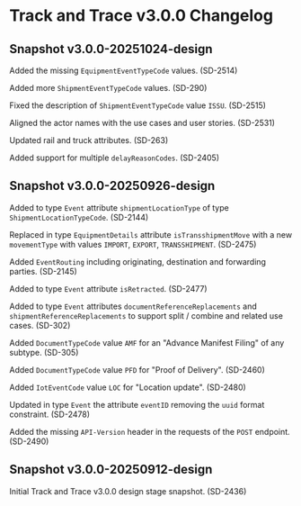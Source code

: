 # Track and Trace v3.0.0 Changelog

## Snapshot v3.0.0-20251024-design

Added the missing `EquipmentEventTypeCode` values. (SD-2514)

Added more `ShipmentEventTypeCode` values. (SD-290)

Fixed the description of `ShipmentEventTypeCode` value `ISSU`. (SD-2515)

Aligned the actor names with the use cases and user stories. (SD-2531)

Updated rail and truck attributes. (SD-263)

Added support for multiple `delayReasonCodes`. (SD-2405)


## Snapshot v3.0.0-20250926-design

Added to type `Event` attribute `shipmentLocationType` of type `ShipmentLocationTypeCode`. (SD-2144)

Replaced in type `EquipmentDetails` attribute `isTransshipmentMove` with a new `movementType` with values `IMPORT`, `EXPORT`, `TRANSSHIPMENT`. (SD-2475)

Added `EventRouting` including originating, destination and forwarding parties. (SD-2145)

Added to type `Event` attribute `isRetracted`. (SD-2477)

Added to type `Event` attributes `documentReferenceReplacements` and `shipmentReferenceReplacements` to support split / combine and related use cases. (SD-302)

Added `DocumentTypeCode` value `AMF` for an "Advance Manifest Filing" of any subtype. (SD-305)

Added `DocumentTypeCode` value `PFD` for "Proof of Delivery". (SD-2460)

Added `IotEventCode` value `LOC` for "Location update". (SD-2480)

Updated in type `Event` the attribute `eventID` removing the `uuid` format constraint. (SD-2478)

Added the missing `API-Version` header in the requests of the `POST` endpoint. (SD-2490)


## Snapshot v3.0.0-20250912-design

Initial Track and Trace v3.0.0 design stage snapshot. (SD-2436)
